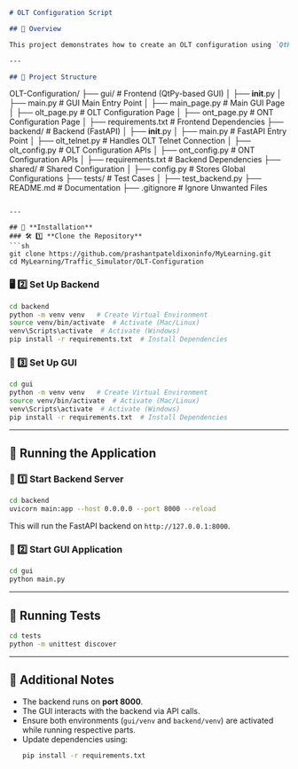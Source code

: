 ```markdown
# OLT Configuration Script

## 🚀 Overview

This project demonstrates how to create an OLT configuration using `QtPy` for the GUI, which interacts with a `FastAPI` backend.

---

## 📂 Project Structure
```

OLT-Configuration/
├── gui/ # Frontend (QtPy-based GUI)
│ ├── **init**.py
│ ├── main.py # GUI Main Entry Point
│ ├── main_page.py # Main GUI Page
│ ├── olt_page.py # OLT Configuration Page
│ ├── ont_page.py # ONT Configuration Page
│ ├── requirements.txt # Frontend Dependencies
├── backend/ # Backend (FastAPI)
│ ├── **init**.py
│ ├── main.py # FastAPI Entry Point
│ ├── olt_telnet.py # Handles OLT Telnet Connection
│ ├── olt_config.py # OLT Configuration APIs
│ ├── ont_config.py # ONT Configuration APIs
│ ├── requirements.txt # Backend Dependencies
├── shared/ # Shared Configuration
│ ├── config.py # Stores Global Configurations
├── tests/ # Test Cases
│ ├── test_backend.py
├── README.md # Documentation
├── .gitignore # Ignore Unwanted Files

````

---

## 🔧 **Installation**
### 🛠 1️⃣ **Clone the Repository**
```sh
git clone https://github.com/prashantpateldixoninfo/MyLearning.git
cd MyLearning/Traffic_Simulator/OLT-Configuration
````

### 🖥 2️⃣ **Set Up Backend**

```sh
cd backend
python -m venv venv   # Create Virtual Environment
source venv/bin/activate  # Activate (Mac/Linux)
venv\Scripts\activate  # Activate (Windows)
pip install -r requirements.txt  # Install Dependencies
```

### 🎨 3️⃣ **Set Up GUI**

```sh
cd gui
python -m venv venv   # Create Virtual Environment
source venv/bin/activate  # Activate (Mac/Linux)
venv\Scripts\activate  # Activate (Windows)
pip install -r requirements.txt  # Install Dependencies
```

---

## 🚀 **Running the Application**

### 🔹 1️⃣ **Start Backend Server**

```sh
cd backend
uvicorn main:app --host 0.0.0.0 --port 8000 --reload
```

This will run the FastAPI backend on `http://127.0.0.1:8000`.

### 🔹 2️⃣ **Start GUI Application**

```sh
cd gui
python main.py
```

---

## 🧪 **Running Tests**

```sh
cd tests
python -m unittest discover
```

---

## 📌 **Additional Notes**

-   The backend runs on **port 8000**.
-   The GUI interacts with the backend via API calls.
-   Ensure both environments (`gui/venv` and `backend/venv`) are activated while running respective parts.
-   Update dependencies using:
    ```sh
    pip install -r requirements.txt
    ```
